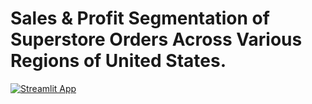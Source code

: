 # Sales & Profit Segmentation of Superstore Orders Across Various Regions of United States.
[![Streamlit App](https://static.streamlit.io/badges/streamlit_badge_black_white.svg)]()

